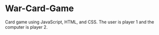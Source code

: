 # War-Card-Game

Card game using JavaScript, HTML, and CSS. The user is player 1 and the computer is player 2.
